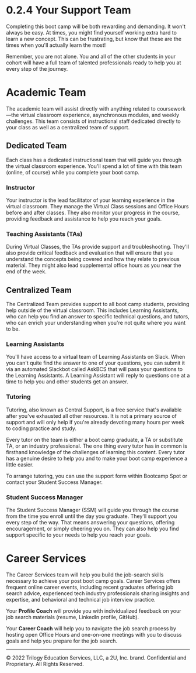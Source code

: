 # 0.2.4 Your Support Team

Completing this boot camp will be both rewarding and demanding. It won't always be easy. At times, you might find yourself working extra hard to learn a new concept. This can be frustrating, but know that these are the times when you'll actually learn the most!

Remember, you are not alone. You and all of the other students in your cohort will have a full team of talented professionals ready to help you at every step of the journey.

# Academic Team
The academic team will assist directly with anything related to coursework—the virtual classroom experience, asynchronous modules, and weekly challenges. This team consists of instructional staff dedicated directly to your class as well as a centralized team of support.

## Dedicated Team 
Each class has a dedicated instructional team that will guide you through the virtual classroom experience. You'll spend a lot of time with this team (online, of course) while you complete your boot camp.

### Instructor
Your instructor is the lead facilitator of your learning experience in the virtual classroom. They manage the Virtual Class sessions and Office Hours before and after classes. They also monitor your progress in the course, providing feedback and assistance to help you reach your goals.

### Teaching Assistants (TAs)
During Virtual Classes, the TAs provide support and troubleshooting. They'll also provide critical feedback and evaluation that will ensure that you understand the concepts being covered and how they relate to previous material. They might also lead supplemental office hours as you near the end of the week.

## Centralized Team
The Centralized Team provides support to all boot camp students, providing help outside of the virtual classroom. This includes Learning Assistants, who can help you find an answer to specific technical questions, and tutors, who can enrich your understanding when you're not quite where you want to be.

### Learning Assistants
You'll have access to a virtual team of Learning Assistants on Slack. When you can't quite find the answer to one of your questions, you can submit it via an automated Slackbot called AskBCS that will pass your questions to the Learning Assistants. A Learning Assistant will reply to questions one at a time to help you and other students get an answer.

### Tutoring
Tutoring, also known as Central Support, is a free service that's available after you've exhausted all other resources. It is not a primary source of support and will only help if you're already devoting many hours per week to coding practice and study.

Every tutor on the team is either a boot camp graduate, a TA or substitute TA, or an industry professional. The one thing every tutor has in common is firsthand knowledge of the challenges of learning this content. Every tutor has a genuine desire to help you and to make your boot camp experience a little easier.

To arrange tutoring, you can use the support form within Bootcamp Spot or contact your Student Success Manager.

### Student Success Manager
The Student Success Manager (SSM) will guide you through the course from the time you enroll until the day you graduate. They'll support you every step of the way. That means answering your questions, offering encouragement, or simply cheering you on. They can also help you find support specific to your needs to help you reach your goals.

# Career Services
The Career Services team will help you build the job-search skills necessary to achieve your post boot camp goals. Career Services offers frequent online career events, including recent graduates offering job search advice, experienced tech industry professionals sharing insights and expertise, and behavioral and technical job interview practice.

Your **Profile Coach** will provide you with individualized feedback on your job search materials (resume, LinkedIn profile, GitHub).

Your **Career Coach** will help you to navigate the job search process by hosting open Office Hours and one-on-one meetings with you to discuss goals and help you prepare for the job search.

---
© 2022 Trilogy Education Services, LLC, a 2U, Inc. brand. Confidential and Proprietary. All Rights Reserved.
